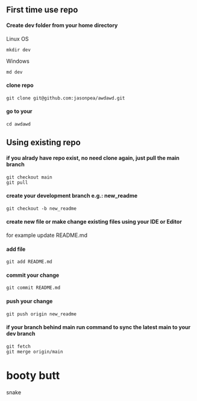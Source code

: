 ## First time use repo
#### Create dev folder from your home directory
Linux OS
```
mkdir dev 
```
Windows
```
md dev
```

#### clone repo
```
git clone git@github.com:jasonpea/awdawd.git
```

#### go to your 
```
cd awdawd
```

## Using existing repo
#### if you alrady have repo exist, no need clone again, just pull the main branch
```
git checkout main
git pull
```
#### create your development branch e.g.: new_readme
```
git checkout -b new_readme
```
#### create new file or make change existing files using your IDE or Editor
for example update README.md

#### add file
```
git add README.md
```
#### commit your change
```
git commit README.md
```

#### push your change
```
git push origin new_readme
```

#### if your branch behind main run command to sync the latest main to your dev branch
```
git fetch
git merge origin/main
```
booty butt
===========
snake



